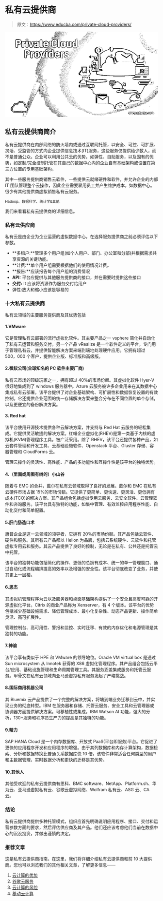 # 私有云提供商

> 原文：<https://www.educba.com/private-cloud-providers/>

![Private-Cloud-Providers](img/4134952ea172e85e5d3951f54646afea.png)



## 私有云提供商简介

私有云提供商在内部网络的防火墙内或通过互联网托管，以安全、可控、可扩展、灵活、受监管的方式向企业提供信息技术(IT)服务，这些服务仅提供给少数人，而不是普通公众。企业可以利用公共云的优势，如弹性、自助服务，以及固有的优势，如定制/完全控制托管在其自己的数据中心内的企业自有基础架构或设置在第三方位置的专用基础架构。

其中一些服务提供商销售云软件，一些提供云就绪硬件和软件，并允许企业的内部 IT 团队管理整个云操作，因此企业需要雇用员工并产生维护成本，如数据中心。很少有其他提供商虚拟销售私有云服务。

<small>Hadoop、数据科学、统计学&其他</small>

我们来看看私有云提供商的详细信息。

### 私有云供应商

私有云是由企业为企业运营的虚拟数据中心，在选择服务提供商之前必须评估以下参数。

*   **多租户:**管理多个用户组(如个人用户、部门、办公室和分部)并根据需求共享资源的关键功能。
*   **计费:**单个用户组需要根据他们的使用情况计费。
*   **报告:**应该报告每个用户组的消费情况
*   **API:** 平台应提供与其他服务提供商的接口，并在需要时提供这些接口
*   **交付:** It 应该将资源作为服务交付给用户
*   弹性:放大和缩小应该是容易的

### 十大私有云提供商

私有云领域的主要服务提供商及其优势包括

#### 1.VMware

它是管理私有云部署的流行虚拟化软件。其主要产品之一 vsphere 简化并自动化了私有云运营和服务交付。另一个产品 vRealize 是一个软件定义的平台，专门用于管理私有云，并提供智能解决方案来端到端地处理硬件应用。它拥有超过 500，000 个客户，提供企业版、标准版和高级版。

#### 2.微软公司(全球知名的 PC 软件主要厂商)

私有云市场的顶级玩家之一，拥有超过 40%的市场份额。其虚拟化软件 Hyer-V 很好地集成到了 windows 服务器中。Azure 云服务被许多企业用来在其数据中心集成私有云部署。该平台提供了对企业基础架构、可扩展性和数据恢复设置的有效控制。它还提供企业范围的统一存储解决方案来整合分布在不同位置的单个存储，以及更便宜的备份解决方案。

#### 3\. Red hat

该平台使用开源技术提供各种云解决方案，并支持与 Red Hat 云服务的轻松集成。它提供灵活敏捷的解决方案。红帽企业虚拟化(RHEV)是第一类基于内核的虚拟机(KVM)管理程序工具，被广泛采用。除了 RHEV，该平台还提供各种产品，如云套件管理和开发工具、云基础设施软件、Openstack 平台、Gluster 存储、容器管理和 CloudForms 云。

管理云操作的灵活性、高性能、产品的多功能性和互操作性是该平台的独特优势。

#### 4.（里面或周围有树的）小山谷

随着与 EMC 的合并，戴尔在私有云领域取得了良好的发展。戴尔和 EMC 在私有云硬件市场占据 15%的市场份额。它提供了更简单、更快速、更灵活、更低拥有成本(TCO)的解决方案。其产品组合包括虚拟专用云服务、云安全软件、云管理软件和咨询服务。该平台具有独特的功能，如集中管理、有效监控应用程序性能、自动化交付和简单配置。

#### 5.肝门肠造口术

惠普企业是这一云领域的领导者，它拥有 20%的市场份额。其产品包括云软件、硬件和服务。其所有云产品都以 Helion 为品牌，包括云系统硬件、云软件和托管虚拟专用云和服务。其云产品提供了良好的控制，无论是在私有、公共还是托管云中托管。

该平台的独特功能包括简化的操作、更低的总拥有成本、统一的单一管理窗口、通过自动化或流程编排提高的效率以及增强的安全性。该平台彻底改变了业务，并使其更上一层楼。

#### 6.思杰

其虚拟机管理程序为云以及服务器和桌面基础架构提供了一个安全且高度可靠的开源虚拟化平台。Citrix 的商业产品称为 Xenserver，有 4 个版本。该平台的优势包括减少基础设施需求、降低管理成本、最小化复杂性、动态产品更新、操作简单灵活、高可扩展性。

管理控制台、高可用性、警报和监控、实时迁移、有效的内存优化和电源管理是其独特的功能。

#### 7.神谕

该平台享有类似于 HPE 和 VMware 的领导地位。Oracle VM virtual box 是通过 Sun microsystem 从 Innotek 获得的 X86 虚拟化管理程序。其产品组合包括云平台/应用、基础设施管理和生命周期管理工具。其服务涵盖集成服务和托管云服务。甲骨文在私有云领域向亚马逊虚拟私有服务发起了严峻挑战。

#### 8.国际商用机器公司

其 Bluemix 云产品提供了一个完整的解决方案，将端到端业务迁移到云中，并实现业务的彻底转型。IBM 在服务器和存储、托管云服务、安全工具和云管理器或协调器方面提供解决方案。可移植性或集成，IBM Watson AI 功能，强大的分析，130+服务和程序员生产力的提高是其独特的功能。

#### 9.精力

SAP HANA Cloud 是一个内存数据库、开放式 PaaS(平台即服务)平台。它促进了更快的应用程序开发和应用程序的增强。由于其列数据库和内存计算架构，数据检索、分析和数据转换比普通关系数据库快 10 倍。该软件非常适合任何类型的用户和主数据管理，实时数据分析和更快的迁移是其优势。

#### 10.其他人

其他受欢迎的私有云提供商有思科、BMC software、NetApp、Platform.sh、华为云、亚马逊虚拟私有云、谷歌云虚拟网络、Wolfram 私有云、ASG 云、CA 云。

### 结论

私有云提供商提供多种托管模式，组织应首先明确说明应用程序、接口、交付和运营参数方面的要求，然后评估供应商及其产品。他们还应该考虑他们当前在数据中心的沉没投资，并做出谨慎的决定。

### 推荐文章

这是私有云提供商指南。在这里，我们将详细介绍私有云提供商和前 10 大提供商。您也可以浏览我们的其他相关文章，了解更多信息——

1.  [云计算的优势](https://www.educba.com/benefits-of-cloud-computing/)
2.  [谷歌云服务](https://www.educba.com/google-cloud-services/)
3.  [云计算的风险](https://www.educba.com/risks-of-cloud-computing/?source=leftnav)
4.  [移动云计算](https://www.educba.com/mobile-cloud-computing/?source=leftnav)





